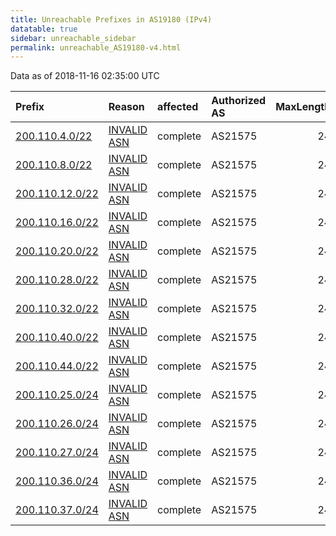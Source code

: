 ```yaml
---
title: Unreachable Prefixes in AS19180 (IPv4)
datatable: true
sidebar: unreachable_sidebar
permalink: unreachable_AS19180-v4.html
---
```


Data as of 2018-11-16 02:35:00 UTC


<div class="datatable-begin"></div>

| Prefix                                                   | Reason                                                                                                 | affected   | Authorized AS   |   MaxLength | Anchor                                         |   unreachable /24s |
|:---------------------------------------------------------|:-------------------------------------------------------------------------------------------------------|:-----------|:----------------|------------:|:-----------------------------------------------|-------------------:|
| [200.110.4.0/22](https://stat.ripe.net/200.110.4.0/22)   | [INVALID ASN](https://rpki-validator.ripe.net/announcement-preview?asn=AS19180&prefix=200.110.4.0/22)  | complete   | AS21575         |          24 | [LACNIC](unreachable_LACNIC_RPKI_Root-v4.html) |                  4 |
| [200.110.8.0/22](https://stat.ripe.net/200.110.8.0/22)   | [INVALID ASN](https://rpki-validator.ripe.net/announcement-preview?asn=AS19180&prefix=200.110.8.0/22)  | complete   | AS21575         |          24 | [LACNIC](unreachable_LACNIC_RPKI_Root-v4.html) |                  4 |
| [200.110.12.0/22](https://stat.ripe.net/200.110.12.0/22) | [INVALID ASN](https://rpki-validator.ripe.net/announcement-preview?asn=AS19180&prefix=200.110.12.0/22) | complete   | AS21575         |          24 | [LACNIC](unreachable_LACNIC_RPKI_Root-v4.html) |                  4 |
| [200.110.16.0/22](https://stat.ripe.net/200.110.16.0/22) | [INVALID ASN](https://rpki-validator.ripe.net/announcement-preview?asn=AS19180&prefix=200.110.16.0/22) | complete   | AS21575         |          24 | [LACNIC](unreachable_LACNIC_RPKI_Root-v4.html) |                  4 |
| [200.110.20.0/22](https://stat.ripe.net/200.110.20.0/22) | [INVALID ASN](https://rpki-validator.ripe.net/announcement-preview?asn=AS19180&prefix=200.110.20.0/22) | complete   | AS21575         |          24 | [LACNIC](unreachable_LACNIC_RPKI_Root-v4.html) |                  4 |
| [200.110.28.0/22](https://stat.ripe.net/200.110.28.0/22) | [INVALID ASN](https://rpki-validator.ripe.net/announcement-preview?asn=AS19180&prefix=200.110.28.0/22) | complete   | AS21575         |          24 | [LACNIC](unreachable_LACNIC_RPKI_Root-v4.html) |                  4 |
| [200.110.32.0/22](https://stat.ripe.net/200.110.32.0/22) | [INVALID ASN](https://rpki-validator.ripe.net/announcement-preview?asn=AS19180&prefix=200.110.32.0/22) | complete   | AS21575         |          24 | [LACNIC](unreachable_LACNIC_RPKI_Root-v4.html) |                  4 |
| [200.110.40.0/22](https://stat.ripe.net/200.110.40.0/22) | [INVALID ASN](https://rpki-validator.ripe.net/announcement-preview?asn=AS19180&prefix=200.110.40.0/22) | complete   | AS21575         |          24 | [LACNIC](unreachable_LACNIC_RPKI_Root-v4.html) |                  4 |
| [200.110.44.0/22](https://stat.ripe.net/200.110.44.0/22) | [INVALID ASN](https://rpki-validator.ripe.net/announcement-preview?asn=AS19180&prefix=200.110.44.0/22) | complete   | AS21575         |          24 | [LACNIC](unreachable_LACNIC_RPKI_Root-v4.html) |                  4 |
| [200.110.25.0/24](https://stat.ripe.net/200.110.25.0/24) | [INVALID ASN](https://rpki-validator.ripe.net/announcement-preview?asn=AS19180&prefix=200.110.25.0/24) | complete   | AS21575         |          24 | [LACNIC](unreachable_LACNIC_RPKI_Root-v4.html) |                  1 |
| [200.110.26.0/24](https://stat.ripe.net/200.110.26.0/24) | [INVALID ASN](https://rpki-validator.ripe.net/announcement-preview?asn=AS19180&prefix=200.110.26.0/24) | complete   | AS21575         |          24 | [LACNIC](unreachable_LACNIC_RPKI_Root-v4.html) |                  1 |
| [200.110.27.0/24](https://stat.ripe.net/200.110.27.0/24) | [INVALID ASN](https://rpki-validator.ripe.net/announcement-preview?asn=AS19180&prefix=200.110.27.0/24) | complete   | AS21575         |          24 | [LACNIC](unreachable_LACNIC_RPKI_Root-v4.html) |                  1 |
| [200.110.36.0/24](https://stat.ripe.net/200.110.36.0/24) | [INVALID ASN](https://rpki-validator.ripe.net/announcement-preview?asn=AS19180&prefix=200.110.36.0/24) | complete   | AS21575         |          24 | [LACNIC](unreachable_LACNIC_RPKI_Root-v4.html) |                  1 |
| [200.110.37.0/24](https://stat.ripe.net/200.110.37.0/24) | [INVALID ASN](https://rpki-validator.ripe.net/announcement-preview?asn=AS19180&prefix=200.110.37.0/24) | complete   | AS21575         |          24 | [LACNIC](unreachable_LACNIC_RPKI_Root-v4.html) |                  1 |

<div class="datatable-end"></div>